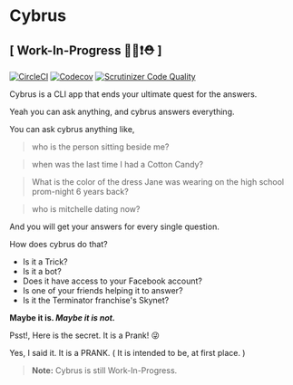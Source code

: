 # Cybrus

## [ Work-In-Progress 👨‍💻❗⛑ ]

[![CircleCI](https://img.shields.io/circleci/project/github/VamshiKrishnaAlladi/cybrus.svg?style=flat&label=CircleCI%20build)](https://circleci.com/gh/VamshiKrishnaAlladi/cybrus)
[![Codecov](https://img.shields.io/codecov/c/github/VamshiKrishnaAlladi/cybrus/development.svg?style=flat&label=Codecov%20coverage)](https://codecov.io/gh/VamshiKrishnaAlladi/cybrus)
[![Scrutinizer Code Quality](https://scrutinizer-ci.com/g/VamshiKrishnaAlladi/cybrus/badges/quality-score.png?b=development)](https://scrutinizer-ci.com/g/VamshiKrishnaAlladi/cybrus/?branch=development)

Cybrus is a CLI app that ends your ultimate quest for the answers.

Yeah you can ask anything, and cybrus answers everything.

You can ask cybrus anything like,

> who is the person sitting beside me?

> when was the last time I had a Cotton Candy?

> What is the color of the dress Jane was wearing on the high school prom-night 6 years back?

> who is mitchelle dating now?

And you will get your answers for every single question.

How does cybrus do that?

- Is it a Trick?
- Is it a bot?
- Does it have access to your Facebook account?
- Is one of your friends helping it to answer?
- Is it the Terminator franchise's Skynet?

**Maybe it is. _Maybe it is not._**

Psst!, Here is the secret. It is a Prank! 😜

Yes, I said it. It is a PRANK. ( It is intended to be, at first place. )

> **Note:** Cybrus is still Work-In-Progress.